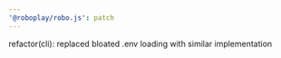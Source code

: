 ```yaml
---
'@roboplay/robo.js': patch
---
```


refactor(cli): replaced bloated .env loading with similar implementation
